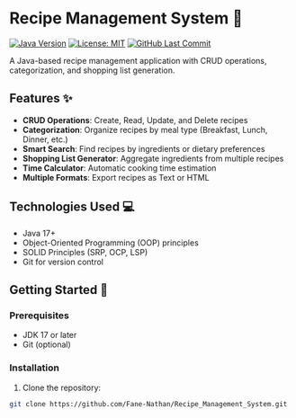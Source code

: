 # Recipe Management System 🍳

[![Java Version](https://img.shields.io/badge/Java-17%2B-orange)](https://openjdk.org/)
[![License: MIT](https://img.shields.io/badge/License-MIT-yellow.svg)](https://opensource.org/licenses/MIT)
[![GitHub Last Commit](https://img.shields.io/github/last-commit/Fane-Nathan/Recipe_Management_System)](https://github.com/Fane-Nathan/Recipe_Management_System)

A Java-based recipe management application with CRUD operations, categorization, and shopping list generation.

## Features ✨

- **CRUD Operations**: Create, Read, Update, and Delete recipes
- **Categorization**: Organize recipes by meal type (Breakfast, Lunch, Dinner, etc.)
- **Smart Search**: Find recipes by ingredients or dietary preferences
- **Shopping List Generator**: Aggregate ingredients from multiple recipes
- **Time Calculator**: Automatic cooking time estimation
- **Multiple Formats**: Export recipes as Text or HTML

## Technologies Used 💻
- Java 17+
- Object-Oriented Programming (OOP) principles
- SOLID Principles (SRP, OCP, LSP)
- Git for version control

## Getting Started 🚀

### Prerequisites
- JDK 17 or later
- Git (optional)

### Installation
1. Clone the repository:
```bash
git clone https://github.com/Fane-Nathan/Recipe_Management_System.git
